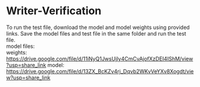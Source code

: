 # Writer-Verification

To run the test file, download the model and model weights using provided links. Save the model files and test file in the same folder and run the test file.</br>
model files:</br>
weights: https://drive.google.com/file/d/11iNyQ1JwsUjIy4CmCvAjofXzDEI4IShM/view?usp=share_link
model: https://drive.google.com/file/d/13ZX_BcKZv4rj_Dqvb2WKvVeYXv8Xogdt/view?usp=share_link
